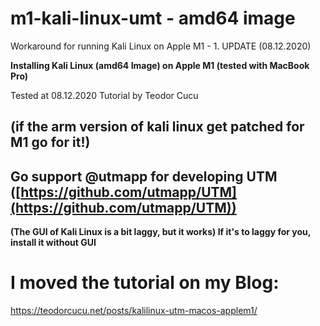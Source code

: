 # m1-kali-linux-umt - amd64 image
Workaround for running Kali Linux on Apple M1 - 1. UPDATE (08.12.2020)

**Installing Kali Linux (amd64 Image) on Apple M1 (tested with MacBook Pro)**

Tested at 08.12.2020 
Tutorial by Teodor Cucu
## (if the arm version of kali linux get patched for M1 go for it!)



## **Go support @utmapp for developing UTM ([https://github.com/utmapp/UTM](https://github.com/utmapp/UTM))**



**(The GUI of Kali Linux is a bit laggy, but it works) If it's to laggy for you, install it without GUI**


# I moved the tutorial on my Blog:
https://teodorcucu.net/posts/kalilinux-utm-macos-applem1/
